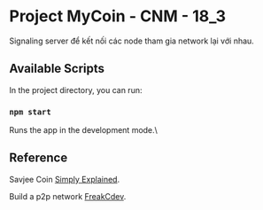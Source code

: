 # Project MyCoin - CNM - 18_3

Signaling server để kết nối các node tham gia network lại với nhau.

## Available Scripts

In the project directory, you can run:

### `npm start`

Runs the app in the development mode.\

## Reference

Savjee Coin [Simply Explained](https://www.youtube.com/c/Savjee).

Build a p2p network [FreakCdev](https://dev.to/freakcdev297/build-a-p2p-network-and-release-your-cryptocurrency-clf).
